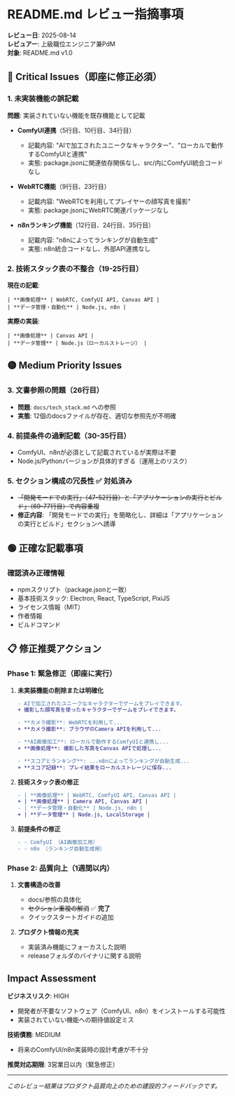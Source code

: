 # README.md レビュー指摘事項

**レビュー日**: 2025-08-14  
**レビュアー**: 上級職位エンジニア兼PdM  
**対象**: README.md v1.0  

## 🔴 Critical Issues（即座に修正必須）

### 1. 未実装機能の誤記載
**問題**: 実装されていない機能を既存機能として記載

- **ComfyUI連携**（5行目、10行目、34行目）
  - 記載内容: "AIで加工されたユニークなキャラクター"、"ローカルで動作するComfyUIと連携"
  - 実態: package.jsonに関連依存関係なし、src/内にComfyUI統合コードなし

- **WebRTC機能**（9行目、23行目）
  - 記載内容: "WebRTCを利用してプレイヤーの顔写真を撮影"
  - 実態: package.jsonにWebRTC関連パッケージなし

- **n8nランキング機能**（12行目、24行目、35行目）
  - 記載内容: "n8nによってランキングが自動生成"
  - 実態: n8n統合コードなし、外部API連携なし

### 2. 技術スタック表の不整合（19-25行目）
**現在の記載**:
```
| **画像処理** | WebRTC, ComfyUI API, Canvas API |
| **データ管理・自動化** | Node.js, n8n |
```

**実際の実装**:
```
| **画像処理** | Canvas API |
| **データ管理** | Node.js（ローカルストレージ） |
```

## 🟡 Medium Priority Issues

### 3. 文書参照の問題（26行目）
- **問題**: `docs/tech_stack.md` への参照
- **実態**: 12個のdocsファイルが存在、適切な参照先が不明確

### 4. 前提条件の過剰記載（30-35行目）
- ComfyUI、n8nが必須として記載されているが実際は不要
- Node.js/Pythonバージョンが具体的すぎる（運用上のリスク）

### 5. セクション構成の冗長性 ✅ **対処済み**
- ~~「開発モードでの実行」（47-52行目）と「アプリケーションの実行とビルド」（69-77行目）で内容重複~~
- **修正内容**: 「開発モードでの実行」を簡略化し、詳細は「アプリケーションの実行とビルド」セクションへ誘導

## 🟢 正確な記載事項

### 確認済み正確情報
- npmスクリプト（package.jsonと一致）
- 基本技術スタック: Electron, React, TypeScript, PixiJS
- ライセンス情報（MIT）
- 作者情報
- ビルドコマンド

## 📋 修正推奨アクション

### Phase 1: 緊急修正（即座に実行）
1. **未実装機能の削除または明確化**
   ```diff
   - AIで加工されたユニークなキャラクターでゲームをプレイできます。
   + 撮影した顔写真を使ったキャラクターでゲームをプレイできます。
   
   - **カメラ撮影**: WebRTCを利用して...
   + **カメラ撮影**: ブラウザのCamera APIを利用して...
   
   - **AI画像加工**: ローカルで動作するComfyUIと連携し...
   + **画像処理**: 撮影した写真をCanvas APIで処理し...
   
   - **スコアとランキング**: ...n8nによってランキングが自動生成...
   + **スコア記録**: プレイ結果をローカルストレージに保存...
   ```

2. **技術スタック表の修正**
   ```diff
   - | **画像処理** | WebRTC, ComfyUI API, Canvas API |
   + | **画像処理** | Camera API, Canvas API |
   - | **データ管理・自動化** | Node.js, n8n |
   + | **データ管理** | Node.js, LocalStorage |
   ```

3. **前提条件の修正**
   ```diff
   - - ComfyUI （AI画像加工用）
   - - n8n （ランキング自動生成用）
   ```

### Phase 2: 品質向上（1週間以内）
1. **文書構造の改善**
   - docs/参照の具体化
   - ~~セクション重複の解消~~ ✅ **完了**
   - クイックスタートガイドの追加

2. **プロダクト情報の充実**
   - 実装済み機能にフォーカスした説明
   - releaseフォルダのバイナリに関する説明

## Impact Assessment

**ビジネスリスク**: HIGH
- 開発者が不要なソフトウェア（ComfyUI、n8n）をインストールする可能性
- 実装されていない機能への期待値設定ミス

**技術債務**: MEDIUM  
- 将来のComfyUI/n8n実装時の設計考慮が不十分

**推奨対応期限**: 3営業日以内（緊急修正）

---
*このレビュー結果はプロダクト品質向上のための建設的フィードバックです。*